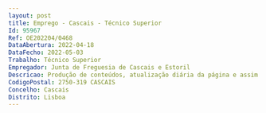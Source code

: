 ```yaml
--- 
layout: post
title: Emprego - Cascais - Técnico Superior
Id: 95967
Ref: OE202204/0468
DataAbertura: 2022-04-18
DataFecho: 2022-05-03
Trabalho: Técnico Superior
Empregador: Junta de Freguesia de Cascais e Estoril
Descricao: Produção de conteúdos, atualização diária da página e assim como das redes sociais institucionais da Autarquia, em português e inglês, produção e gestão de conteúdo para redes sociais, produção e edição de imagens para meios digitais e newsletter, coordenação e produção de conteúdo para newsletter e apresentações, produção e edição de vídeos, organização e realização de eventos, assessoria de imprensa, relacionamento com os media, elaboração de comunicados, elaboração de convites institucionais e de imprensa, design de logos e imagens institucionais e publicitárias, criação de material escrito ao nível de relações públicas.
CodigoPostal: 2750-319 CASCAIS
Concelho: Cascais
Distrito: Lisboa
--- 
```

